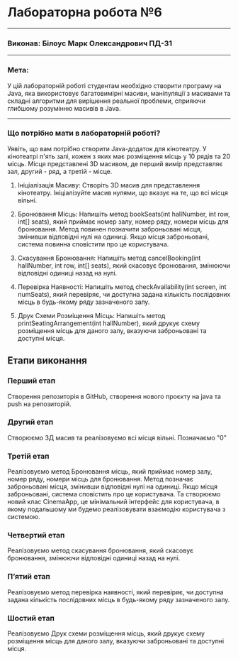 # Лабораторна робота №6

-----

### Виконав: Білоус Марк Олександрович ПД-31

-----

### Мета:
У цій лабораторній роботі студентам необхідно створити програму на Java, яка використовує багатовимірні масиви, маніпуляції з масивами та складні алгоритми для вирішення реальної проблеми, сприяючи глибшому розумінню масивів в Java.

-----

### Що потрібно мати в лабораторній роботі?

Уявіть, що вам потрібно створити Java-додаток для кінотеатру. У кінотеатрі п'ять залі, кожен з яких має розміщення місць у 10 рядів та 20 місць. Місця представлені 3D масивом, де перший вимір представляє зал, другий - ряд, а третій - місце.

1. Ініціалізація Масиву: Створіть 3D масив для представлення кінотеатру. Ініціалізуйте масив нулями, що вказує на те, що всі місця вільні.

2. Бронювання Місць: Напишіть метод bookSeats(int hallNumber, int row, int[] seats), який приймає номер залу, номер ряду, номери місць для бронювання. Метод повинен позначити заброньовані місця, змінивши відповідні нулі на одиниці. Якщо місця заброньовані, система повинна сповістити про це користувача.

3. Скасування Бронювання: Напишіть метод cancelBooking(int hallNumber, int row, int[] seats), який скасовує бронювання, змінюючи відповідні одиниці назад на нулі.

4. Перевірка Наявності: Напишіть метод checkAvailability(int screen, int numSeats), який перевіряє, чи доступна задана кількість послідовних місць в будь-якому ряду зазначеного залу.

5. Друк Схеми Розміщення Місць: Напишіть метод printSeatingArrangement(int hallNumber), який друкує схему розміщення місць для даного залу, вказуючи заброньовані та доступні місця.

## Етапи виконання

### Перший етап

Створення репозиторія в GitHub, створення нового
проєкту на java та push на репозиторій.

### Другий етап

Створюємо 3Д масив та реалізовуємо всі місця вільні. Позначаємо "0"

### Третій етап

Реалізовуємо метод Бронювання місць, який приймає номер залу, номер ряду, номери місць для бронювання. Метод позначає заброньовані місця, змінивши відповідні нулі на одиниці. Якщо місця заброньовані, система сповістить про це користувача.
Та створюємо новий клас CinemaApp, це мінімальний інтерфейс для користувача, в якому подальшому ми будемо реалізовувати взаємодію користувача з системою.

### Четвертий етап

Реалізовуємо метод скасування бронювання, який скасовує бронювання, змінюючи відповідні одиниці назад на нулі.

### Пʼятий етап

Реалізовуємо метод перевірка наявності, який перевіряє, чи доступна задана кількість послідовних місць в будь-якому ряду зазначеного залу.

### Шостий етап

Реалізовуємо Друк схеми розміщення місць, який друкує схему розміщення місць для даного залу, вказуючи заброньовані та доступні місця.
